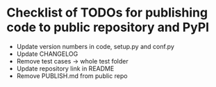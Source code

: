 Checklist of TODOs for publishing code to public repository and PyPI
===================================================================

+ Update version numbers in code, setup.py and conf.py
+ Update CHANGELOG
+ Remove test cases -> whole test folder
+ Update repository link in README
+ Remove PUBLISH.md from public repo
